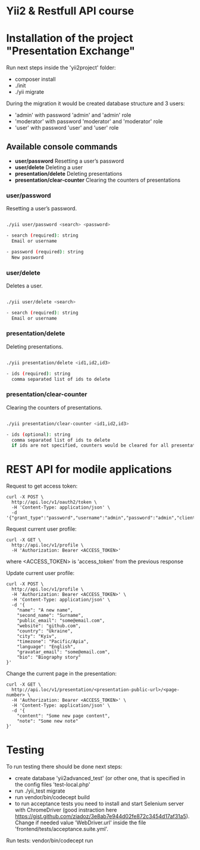 Yii2 & Restfull API course
=================================================

# Installation of the project "Presentation Exchange" #
Run next steps inside the 'yii2project' folder:
- composer install 
- ./init 
- ./yii migrate 

During the migration it would be created database structure and 3 users:

- 'admin' with password 'admin' and 'admin' role
- 'moderator' with password 'moderator' and 'moderator' role
- 'user' with password 'user' and 'user' role


## Available console commands

- **user/password** Resetting a user’s password
- **user/delete** Deleting a user
- **presentation/delete** Deleting presentations
- **presentation/clear-counter** Clearing the counters of presentations

### user/password
Resetting a user’s password.

```sh

./yii user/password <search> <password>

- search (required): string
  Email or username

- password (required): string
  New password

```

### user/delete
Deletes a user.

```sh

./yii user/delete <search>

- search (required): string
  Email or username

```

### presentation/delete
Deleting presentations.

```sh

./yii presentation/delete <id1,id2,id3>

- ids (required): string
  comma separated list of ids to delete

```

### presentation/clear-counter
Clearing the counters of presentations.

```sh

./yii presentation/clear-counter <id1,id2,id3>

- ids (optional): string
  comma separated list of ids to delete
  if ids are not specified, counters would be cleared for all presentations

```


# REST API for modile applications #

Request to get access token:
```
curl -X POST \
  http://api.loc/v1/oauth2/token \
  -H 'Content-Type: application/json' \
  -d '{"grant_type":"password","username":"admin","password":"admin","client_id":"testclient","client_secret":"testpass"}'
```

Request current user profile:
```
curl -X GET \
  http://api.loc/v1/profile \
  -H 'Authorization: Bearer <ACCESS_TOKEN>'
```
where <ACCESS_TOKEN> is 'access_token' from the previous response

Update current user profile:
```
curl -X POST \
  http://api.loc/v1/profile \
  -H 'Authorization: Bearer <ACCESS_TOKEN>' \
  -H 'Content-Type: application/json' \
  -d '{
    "name": "A new name",
    "second_name": "Surname",
    "public_email": "some@email.com",
    "website": "github.com",
    "country": "Ukraine",
    "city": "Kyiv",
    "timezone": "Pacific/Apia",
    "language": "English",
    "gravatar_email": "some@email.com",
    "bio": "Biography story"
}'
```

Change the current page in the presentation:
```
curl -X GET \
  http://api.loc/v1/presentation/<presentation-public-url>/<page-number> \
  -H 'Authorization: Bearer <ACCESS_TOKEN>' \
  -H 'Content-Type: application/json' \
  -d '{
    "content": "Some new page content",
    "note": "Some new note"
}'
```


# Testing #
To run testing there should be done next steps:
- create database 'yii2advanced_test' (or other one, that is specified in the config files 'test-local.php'
- run ./yii_test migrate
- run vendor/bin/codecept build
- to run acceptance tests you need to install and start Selenium server with ChromeDriver (good instraction here https://gist.github.com/ziadoz/3e8ab7e944d02fe872c3454d17af31a5). Change if needed value 'WebDriver.url' inside the file 'frontend/tests/acceptance.suite.yml'.

Run tests:
vendor/bin/codecept run


